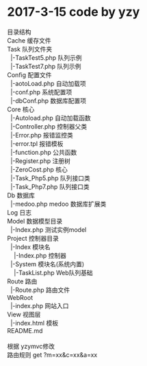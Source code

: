 #  2017-3-15   code by yzy <br/>
目录结构  <br/>
Cache 缓存文件 <br/>
Task 队列文件夹 <br/>
&nbsp;&nbsp;|-TaskTest5.php 队列示例 <br/>
&nbsp;&nbsp;|-TaskTest7.php 队列示例 <br/>
Config 配置文件 <br/>
&nbsp;&nbsp;|-aotoLoad.php 自动加载项 <br/>
&nbsp;&nbsp;|-conf.php 系统配置项 <br/>
&nbsp;&nbsp;|-dbConf.php 数据库配置项 <br/>
Core 核心 <br/>
&nbsp;&nbsp;|-Autoload.php 自动加载函数 <br/>
&nbsp;&nbsp;|-Controller.php 控制器父类 <br/>
&nbsp;&nbsp;|-Error.php 报错监控类 <br/>
&nbsp;&nbsp;|-error.tpl 报错模板 <br/>
&nbsp;&nbsp;|-function.php 公共函数 <br/>
&nbsp;&nbsp;|-Register.php 注册树 <br/>
&nbsp;&nbsp;|-ZeroCost.php 核心 <br/>
&nbsp;&nbsp;|-Task_Php5.php 队列接口类 <br/>
&nbsp;&nbsp;|-Task_Php7.php 队列接口类 <br/>
Db 数据库 <br/>
&nbsp;&nbsp;|-medoo.php   medoo 数据库扩展类 <br/>
Log 日志 <br/>
Model 数据模型目录 <br/>
&nbsp;&nbsp;|-Index.php  测试实例model <br/>
Project 控制器目录  <br/>
&nbsp;&nbsp;|-Index 模块名 <br/>
&nbsp;&nbsp;&nbsp;&nbsp;|-Index.php 控制器 <br/>
&nbsp;&nbsp;|-System 模块名(系统内置) <br/>
&nbsp;&nbsp;&nbsp;&nbsp;|-TaskList.php Web队列基础 <br/>
Route 路由 <br/>
&nbsp;&nbsp;|-Route.php 路由文件 <br/>
WebRoot <br/>
&nbsp;&nbsp;|-index.php 网站入口 <br/>
View 视图层 <br/>
&nbsp;&nbsp;|-index.html 模板 <br/>
README.md <br/>
<br/>
根据 yzymvc修改<br/>
路由规则  get   ?m=xx&c=xx&a=xx <br/>
